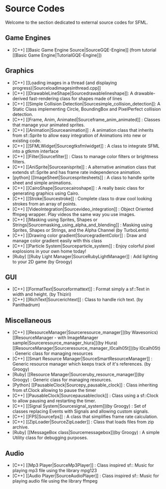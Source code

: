 # Source Codes

Welcome to the section dedicated to external source codes for SFML.

## Game Engines
* [C++] [[Basic Game Engine Source|SourceGQE-Engine]] (from tutorial [[Basic Game Engine|TutorialGQE-Engine]])

## Graphics
* [C++] [[Loading images in a thread (and displaying progress)|Sourceloadimagesinthread.cpp]]
* [C++] [[DrawableLineShape|Sourcedrawablelineshape]]: A drawable-derived fast-rendering class for shapes made of lines
* [C++] [[Simple Collision Detection|Sourcesimple_collision_detection]]: A Static Class implementing Circle, BoundingBox and PixelPerfect collision detection.
* [C++] [[Frame, Anim, Animated|Sourceframe_anim_animated]] : Classes that manage your animated sprites.
* [C++] [[Animation|Sourceanimation]] : A animation class that inherits from sf::Sprite to allow easy integration of Animations into new or existing code.
* [C++] [[SFMLWidget|Sourcegtksfmlwidget]] : A class to integrate SFML into a gtkmm interface
* [C++] [[Filter|Sourcefilter]] : Class to manage color filters or brightness filters.
* [C++] [[AniSprite|Sourceanisprite]] : A alternative animation class that extends sf::Sprite and has frame rate independence animation.
* [python] [[ImageSheet|Sourcespritesheets]] : A class to handle sprite sheet and simple animations.
* [C++] [[CairoShape|Sourcecairoshape]] : A really basic class for generating graphics using Cairo.
* [C++] [[Stroke|Sourcestroke]] : Complete class to draw cool looking strokes from an array of points.
* [C++] [[VideoIntegration|Sourcevideo_integration]] : Object Oriented ffmpeg wrapper. Play videos the same way you use images.
* [C++] [[Masking using Sprites, Shapes or Strings|Sourcemasking_using_alpha_and_blending]] : Masking using Sprites, Shapes or Strings, and the Alpha Channel (by TurboLento)
* [C++] [[Drawing color gradient|SourcegradientColor]] : Draw and manage color gradient easily with this class
* [C++] [[Particle System|Sourceparticle_system]] : Enjoy colorful pixel explosions in your own home today!
* [Ruby] [[Ruby Light Manager|SourceRubyLightManager]] : Add lighting to your 2D game (by Groogy)

## GUI
* [C++] [[FormatText|Sourceformattext]] : Format simply a sf::Text in width and height. (by Thiziri)
* [C++] [[RichText|Sourcerichtext]] : Class to handle rich text. (by Panithadrum)

## Miscellaneous
* [C++] [[ResourceManager|Sourceresource_manager]](by Wavesonics) [[ResourceManager - with ImageManager sample|Sourceresource_manager_hiura]](by Hiura) [[ResourceManager|Sourceresource_manager_l0calh05t]](by l0calh05t)  : Generic class for managing resources
* [C++] [[Smart Resource Manager|SourceSmartResourceManager]] : Generic resource manager which keeps track of it's references. (by Groogy)
* [Ruby] [[Resource Manager|Sourceruby_resource_manager]](by Groogy)  : Generic class for managing resources.
* [Python] [[PausableClock|Sourcepy_pausable_clock]] : Class inheriting from sf.Clock allowing to pause the timer
* [C++] [[PausableClock|Sourcepausableclock]] : Class using a sf::Clock to allow pausing and restarting the timer.
* [C++] [[Signal System|Sourcesignal_system]](by Groogy)  : Set of classes replacing Events with Signals and allowing custom signals.
* [C++] [[FPS|Sourcefps]] : A class that simplifies frame rate calculation.
* [C++] [[ZipLoader|SourceZipLoader]] : Class that loads files from zip archive.
* [Ruby] [[MessageBox class|Sourcemessagebox]](by Groogy)  : A simple Utility class for debugging purposes.

## Audio
* [C++] [[Mp3 Player|SourceMp3Player]] : Class inspired sf:: Music for playing mp3 file using the library mpg123
* [C++] [[Audio Player|SourceAudioPlayer]] : Class inspired sf:: Music for playing audio file using the library ffmpeg
